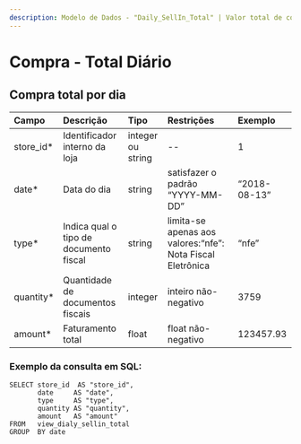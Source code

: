 ```yaml
---
description: Modelo de Dados - "Daily_SellIn_Total" | Valor total de compra por dia
---
```


# Compra - Total Diário

## Compra total por dia

| Campo | Descrição | Tipo | Restrições | Exemplo |
| :--- | :--- | :--- | :--- | :--- |
| store\_id\* | Identificador interno da loja | integer ou string | -- | 1 |
| date\* | Data do dia | string | satisfazer o padrão “YYYY-MM-DD” | “2018-08-13” |
| type\* | Indica qual o tipo de documento fiscal | string | limita-se apenas aos valores:“nfe”: Nota Fiscal Eletrônica | “nfe” |
| quantity\* | Quantidade de documentos fiscais | integer | inteiro não-negativo | 3759 |
| amount\* | Faturamento total | float | float não-negativo | 123457.93 |

### Exemplo da consulta em SQL:

```text
SELECT store_id  AS "store_id", 
       date     AS "date", 
       type     AS "type", 
       quantity AS "quantity", 
       amount   AS "amount" 
FROM   view_dialy_sellin_total 
GROUP  BY date
```

